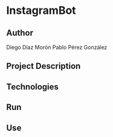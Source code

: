 # InstagramBot

## Author

Diego Díaz Morón
Pablo Pérez González

## Project Description

## Technologies

## Run

## Use
